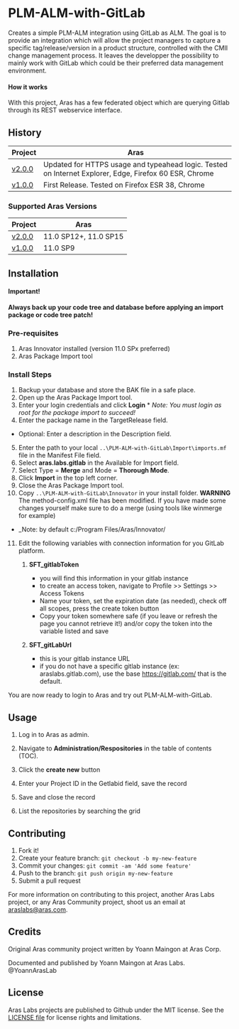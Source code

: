 # PLM-ALM-with-GitLab
Creates a simple PLM-ALM integration using GitLab as ALM. The goal is to provide an integration which will allow the project managers to capture a specific tag/release/version in a product structure, controlled with the CMII change management process. It leaves the developper the possibility to mainly work with GitLab which could be their preferred data management environment.
#### How it works
With this project, Aras has a few federated object which are querying Gitlab through its REST webservice interface.

## History

Project | Aras
--------|------
[v2.0.0](https://github.com/ArasLabs/PLM-ALM-with-Gitlab/releases/tag/v2.0.0) | Updated for HTTPS usage and typeahead logic. Tested on Internet Explorer, Edge, Firefox 60 ESR, Chrome
[v1.0.0](https://github.com/ArasLabs/PLM-ALM-with-Gitlab/releases/tag/v1.0.0) | First Release. Tested on Firefox ESR 38, Chrome

### Supported Aras Versions

Project | Aras
--------|------
[v2.0.0](https://github.com/ArasLabs/PLM-ALM-with-Gitlab/releases/tag/v2.0.0) | 11.0 SP12+, 11.0 SP15
[v1.0.0](https://github.com/ArasLabs/PLM-ALM-with-Gitlab/releases/tag/v1.0.0) | 11.0 SP9


## Installation

#### Important!
**Always back up your code tree and database before applying an import package or code tree patch!**

### Pre-requisites

1. Aras Innovator installed (version 11.0 SPx preferred)
2. Aras Package Import tool

### Install Steps

1. Backup your database and store the BAK file in a safe place.
2. Open up the Aras Package Import tool.
3. Enter your login credentials and click **Login**
		* _Note: You must login as root for the package import to succeed!_
4. Enter the package name in the TargetRelease field.
  * Optional: Enter a description in the Description field.
5. Enter the path to your local `..\PLM-ALM-with-GitLab\Import\imports.mf` file in the Manifest File field.
6. Select **aras.labs.gitlab** in the Available for Import field.
7. Select Type = **Merge** and Mode = **Thorough Mode**.
8. Click **Import** in the top left corner.
9. Close the Aras Package Import tool.
10. Copy `..\PLM-ALM-with-GitLab\Innovator` in your install folder. **WARNING** The method-config.xml file has been modified. If you have made some changes yourself make sure to do a merge (using tools like winmerge for example)
  * _Note: by default c:/Program Files/Aras/Innovator/
11. Edit the following variables with connection information for you GitLab platform.
	1. **SFT_gitlabToken** 

		* you will find this information in your gitlab instance
  		* to create an access token, navigate to Profile >> Settings >> Access Tokens
  		* Name your token, set the expiration date (as needed), check off all scopes, press the create token button
  		* Copy your token somewhere safe (if you leave or refresh the page you cannot retrieve it!) and/or copy the token into the variable listed and save 

	2. **SFT_gitLabUrl**

  		* this is your gitlab instance URL
  		* if you do not have a specific gitlab instance (ex: araslabs.gitlab.com), use the base https://gitlab.com/ that is the default.

You are now ready to login to Aras and try out PLM-ALM-with-GitLab.

## Usage

1. Log in to Aras as admin.

2. Navigate to **Administration/Respositories** in the table of contents (TOC).

3. Click the **create new** button

4. Enter your Project ID in the Getlabid field, save the record  

5. Save and close the record

6. List the repositories by searching the grid



## Contributing

1. Fork it!
2. Create your feature branch: `git checkout -b my-new-feature`
3. Commit your changes: `git commit -am 'Add some feature'`
4. Push to the branch: `git push origin my-new-feature`
5. Submit a pull request

For more information on contributing to this project, another Aras Labs project, or any Aras Community project, shoot us an email at araslabs@aras.com.

## Credits

Original Aras community project written by Yoann Maingon at Aras Corp.

Documented and published by Yoann Maingon at Aras Labs. @YoannArasLab

## License

Aras Labs projects are published to Github under the MIT license. See the [LICENSE file](./LICENSE.md) for license rights and limitations.
